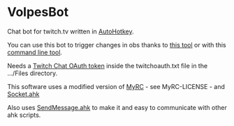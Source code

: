 # VolpesBot
 Chat bot for twitch.tv written in [AutoHotkey](http://ahkscript.org/).

You can use this bot to trigger changes in obs thanks to [this tool](https://obsproject.com/forum/resources/nuttys-official-obs-commander-noobs-cmdr.1178/) or with this [command line tool](https://obsproject.com/forum/resources/command-line-tool-for-obs-websocket-plugin-windows.615/).

Needs a [Twitch Chat OAuth token](https://twitchapps.com/tmi/) inside the twitchoauth.txt file in the .../Files directory.

This software uses a modified version of [MyRC](https://github.com/G33kDude/MyRC) - see MyRC-LICENSE - and [Socket.ahk](https://github.com/G33kDude/Socket.ahk)

Also uses [SendMessage.ahk](https://autohotkey.com/board/topic/77796-senddata-sending-data-between-scripts-with-sendmessage/) to make it and easy to communicate with other ahk scripts.